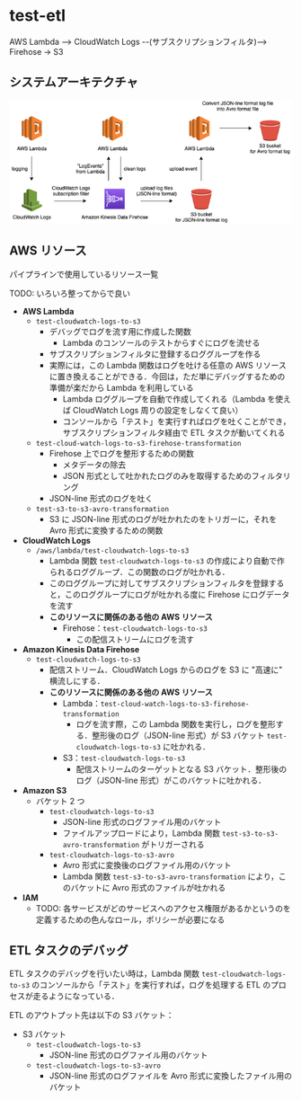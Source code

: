 # test-etl

AWS Lambda --> CloudWatch Logs --(サブスクリプションフィルタ)--> Firehose -> S3

## システムアーキテクチャ

![img](./docs/img/test-log-etl-architecture.png)

## AWS リソース

パイプラインで使用しているリソース一覧

TODO: いろいろ整ってからで良い

- **AWS Lambda**
  - `test-cloudwatch-logs-to-s3`
    - デバッグでログを流す用に作成した関数
      - Lambda のコンソールのテストからすぐにログを流せる
    - サブスクリプションフィルタに登録するロググループを作る
    - 実際には，この Lambda 関数はログを吐ける任意の AWS リソースに置き換えることができる．今回は，ただ単にデバッグするための準備が楽だから Lambda を利用している
      - Lambda ロググループを自動で作成してくれる（Lambda を使えば CloudWatch Logs 周りの設定をしなくて良い）
      - コンソールから「テスト」を実行すればログを吐くことができ，サブスクリプションフィルタ経由で ETL タスクが動いてくれる
  - `test-cloud-watch-logs-to-s3-firehose-transformation`
    - Firehose 上でログを整形するための関数
      - メタデータの除去
      - JSON 形式として吐かれたログのみを取得するためのフィルタリング
    - JSON-line 形式のログを吐く
  - `test-s3-to-s3-avro-transformation`
    - S3 に JSON-line 形式のログが吐かれたのをトリガーに，それを Avro 形式に変換するための関数
- **CloudWatch Logs**
  - `/aws/lambda/test-cloudwatch-logs-to-s3`
    - Lambda 関数 `test-cloudwatch-logs-to-s3` の作成により自動で作られるロググループ．この関数のログが吐かれる．
    - このロググループに対してサブスクリプションフィルタを登録すると，このロググループにログが吐かれる度に Firehose にログデータを流す
    - **このリソースに関係のある他の AWS リソース**
      - Firehose：`test-cloudwatch-logs-to-s3`
        - この配信ストリームにログを流す
- **Amazon Kinesis Data Firehose**
  - `test-cloudwatch-logs-to-s3`
    - 配信ストリーム．CloudWatch Logs からのログを S3 に "高速に" 横流しにする．
    - **このリソースに関係のある他の AWS リソース**
      - Lambda：`test-cloud-watch-logs-to-s3-firehose-transformation`
        - ログを流す際，この Lambda 関数を実行し，ログを整形する．整形後のログ（JSON-line 形式）が S3 バケット `test-cloudwatch-logs-to-s3` に吐かれる．
      - S3：`test-cloudwatch-logs-to-s3`
        - 配信ストリームのターゲットとなる S3 バケット．整形後のログ（JSON-line 形式）がこのバケットに吐かれる．
- **Amazon S3**
  - バケット 2 つ
    - `test-cloudwatch-logs-to-s3`
      - JSON-line 形式のログファイル用のバケット
      - ファイルアップロードにより，Lambda 関数 `test-s3-to-s3-avro-transformation` がトリガーされる
    - `test-cloudwatch-logs-to-s3-avro`
      - Avro 形式に変換後のログファイル用のバケット
      - Lambda 関数 `test-s3-to-s3-avro-transformation` により，このバケットに Avro 形式のファイルが吐かれる
- **IAM**
  - TODO: 各サービスがどのサービスへのアクセス権限があるかというのを定義するための色んなロール，ポリシーが必要になる

## ETL タスクのデバッグ

ETL タスクのデバッグを行いたい時は，Lambda 関数 `test-cloudwatch-logs-to-s3` のコンソールから「テスト」を実行すれば，ログを処理する ETL のプロセスが走るようになっている．

ETL のアウトプット先は以下の S3 バケット：

- S3 バケット
  - `test-cloudwatch-logs-to-s3`
    - JSON-line 形式のログファイル用のバケット
  - `test-cloudwatch-logs-to-s3-avro`
    - JSON-line 形式のログファイルを Avro 形式に変換したファイル用のバケット
